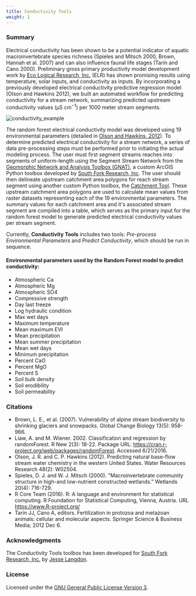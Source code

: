 ```yaml
---
title: Conductivity Tools
weight: 1
---
```


### Summary

Electrical conductivity has been shown to be a potential indicator of aquatic macroinvertebrate species richness
 (Spieles and Mitsch 2000, Brown, Hannah et al. 2007) and can also influence faunal life stages (Tarín and Cano 
 2000). Preliminary gross primary productivity model development work by 
 [Eco Logical Research, Inc.](https://sites.google.com/a/ecologicalresearch.net/ecologicalreseach-net/) (ELR) has
  shown promising results using temperature, solar inputs, and conductivity as inputs. By incorporating a previously 
  developed electrical conductivity predictive regression model (Olson and Hawkins 2012), we built an automated 
  workflow for predicting conductivity for a stream network, summarizing predicted upstream conductivity values 
  (μS cm<sup>−1</sup>) per 1000 meter stream segments.
  
![conductivity_example]({{site.baseurl}}/images/cond_SummaryFig.png)

The random forest electrical conductivity model was developed using 19 environmental parameters (detailed in 
[Olson and Hawkins, 2012](http://onlinelibrary.wiley.com/doi/10.1029/2011WR011088/abstract)). To determine predicted 
electrical conductivity for a stream network, a series of data pre-processing steps must be performed prior to 
initiating the actual modeling process. The user must first segment streams reaches into segments of uniform-length 
using the Segment Stream Network from the [Geomorphic Network and Analysis Toolbox (GNAT)](https://github.com/SouthForkResearch/gnat), 
a custom ArcGIS Python toolbox developed by [South Fork Research, Inc](https://southforkresearch.org). The user 
should then delineate upstream catchment area polygons for reach stream segment using another custom Python toolbox, 
the [Catchment Tool](https://github.com/SouthForkResearch/catchment-tool). These upstream catchment area polygons 
are used to calculate mean values from raster datasets representing each of the 19 environmental parameters. The 
summary values for each catchment area and it's associated stream segment are compiled into a table, which serves 
as the primary input for the random forest model to generate predicted electrical conductivity values per stream 
segment. 

Currently, **Conductivity Tools** includes two tools: *Pre-process Environmental Parameters* and *Predict 
Conductivity*, which should be run in sequence.

#### Environmental parameters used by the Random Forest model to predict conductivity:

* Atmospheric Ca
* Atmospheric Mg
* Atmospheric SO4
* Compressive strength
* Day last freeze
* Log hydraulic condition
* Max wet days
* Maximum temperature
* Mean maximum EVI
* Mean precipitation
* Mean summer precipitation
* Mean wet days
* Minimum precipitation
* Percent CaO
* Percent MgO
* Percent S
* Soil bulk density
* Soil erodibility
* Soil permeability

### Citations

* Brown, L. E., et al. (2007). Vulnerability of alpine stream biodiversity to shrinking glaciers and snowpacks. 
Global Change Biology 13(5): 958-966.
* Liaw, A. and M. Wiener. 2002. Classification and regression by randomForest. R New 2(3): 18-22. 
Package URL: https://cran.r-project.org/web/packages/randomForest. Accessed 6/21/2016.
* Olson, J. R. and C. P. Hawkins (2012). Predicting natural base-flow stream water chemistry in the western 
United States. Water Resources Research 48(2): W02504.
* Spieles, D. J. and W. J. Mitsch (2000). "Macroinvertebrate community structure in high-and low-nutrient 
constructed wetlands." Wetlands 20(4): 716-729.
* R Core Team (2016). R: A language and environment for statistical computing. R Foundation for Statistical 
Computing, Vienna, Austria. URL https://www.R-project.org/
* Tarín JJ, Cano A, editors. Fertilization in protozoa and metazoan animals: cellular and molecular aspects. 
Springer Science & Business Media; 2012 Dec 6.

### Acknowledgments

The Conductivity Tools toolbox has been developed for [South Fork Research, Inc.](http://southforkresearch.org) 
by [Jesse Langdon](https://github.com/jesselangdon).

### License

Licensed under the [GNU General Public License Version 3](../License.txt).